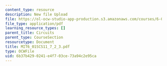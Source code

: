 ```yaml
---
content_type: resource
description: New file Upload
file: https://ol-ocw-studio-app-production.s3.amazonaws.com/courses/6-01sc-introduction-to-electrical-engineering-and-computer-science-i-spring-2011/6b37b4290241e4f703ce73a94c2e95ca_MIT6_01SCS11_7_2_3.pdf
file_type: application/pdf
learning_resource_types: []
parent_title: Circuits
parent_type: CourseSection
resourcetype: Document
title: MIT6_01SCS11_7_2_3.pdf
type: OCWFile
uid: 6b37b429-0241-e4f7-03ce-73a94c2e95ca
---
```

